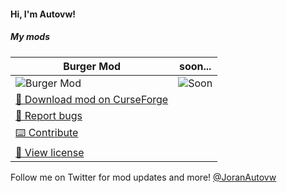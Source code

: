 #### Hi, I'm Autovw!

##### My mods

| Burger Mod | soon... |
|------------|---------|
|![Burger Mod](https://i.postimg.cc/hGTLW7Hh/background-burgermod.png)|![Soon](https://i.postimg.cc/PxLxyKHQ/background-soon.png)|
| [💾 Download mod on CurseForge](https://www.curseforge.com/minecraft/mc-mods/autovws-burger-mod) |
| [🐛 Report bugs](https://github.com/Autovw/BurgerMod/issues/new) |
| [⌨️ Contribute](https://github.com/Autovw/BurgerMod/pulls/new) |
| [📖 View license](https://github.com/Autovw/BurgerMod/blob/1.16.X/LICENSE) |

Follow me on Twitter for mod updates and more! [@JoranAutovw](https://twitter.com/JoranAutovw)
